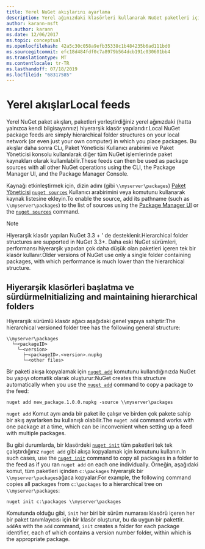 ```yaml
---
title: Yerel NuGet akışlarını ayarlama
description: Yerel ağınızdaki klasörleri kullanarak NuGet paketleri için yerel akış oluşturma
author: karann-msft
ms.author: karann
ms.date: 12/06/2017
ms.topic: conceptual
ms.openlocfilehash: 42a5c30c058a9efb35338c1b484235b6ad111bd0
ms.sourcegitcommit: efc18d484fdf0c7a8979b564dcb191c030601bb4
ms.translationtype: MT
ms.contentlocale: tr-TR
ms.lasthandoff: 07/18/2019
ms.locfileid: "68317585"
---
```

# <a name="local-feeds"></a><span data-ttu-id="86b5c-103">Yerel akışlar</span><span class="sxs-lookup"><span data-stu-id="86b5c-103">Local feeds</span></span>

<span data-ttu-id="86b5c-104">Yerel NuGet paket akışları, paketleri yerleştirdiğiniz yerel ağınızdaki (hatta yalnızca kendi bilgisayarınız) hiyerarşik klasör yapılarıdır.</span><span class="sxs-lookup"><span data-stu-id="86b5c-104">Local NuGet package feeds are simply hierarchical folder structures on your local network (or even just your own computer) in which you place packages.</span></span> <span data-ttu-id="86b5c-105">Bu akışlar daha sonra CLı, Paket Yöneticisi Kullanıcı arabirimi ve Paket Yöneticisi konsolu kullanılarak diğer tüm NuGet işlemlerinde paket kaynakları olarak kullanılabilir.</span><span class="sxs-lookup"><span data-stu-id="86b5c-105">These feeds can then be used as package sources with all other NuGet operations using the CLI, the Package Manager UI, and the Package Manager Console.</span></span>

<span data-ttu-id="86b5c-106">Kaynağı etkinleştirmek için, dizin adını (gibi `\\myserver\packages`) [Paket Yöneticisi](../consume-packages/install-use-packages-visual-studio.md#package-sources) [`nuget sources`](../reference/cli-reference/cli-ref-sources.md) Kullanıcı arabirimini veya komutunu kullanarak kaynak listesine ekleyin.</span><span class="sxs-lookup"><span data-stu-id="86b5c-106">To enable the source, add its pathname (such as `\\myserver\packages`) to the list of sources using the [Package Manager UI](../consume-packages/install-use-packages-visual-studio.md#package-sources) or the [`nuget sources`](../reference/cli-reference/cli-ref-sources.md) command.</span></span>

> [!Note]
> <span data-ttu-id="86b5c-107">Hiyerarşik klasör yapıları NuGet 3.3 + ' de desteklenir.</span><span class="sxs-lookup"><span data-stu-id="86b5c-107">Hierarchical folder structures are supported in NuGet 3.3+.</span></span> <span data-ttu-id="86b5c-108">Daha eski NuGet sürümleri, performansı hiyerarşik yapıdan çok daha düşük olan paketleri içeren tek bir klasör kullanır.</span><span class="sxs-lookup"><span data-stu-id="86b5c-108">Older versions of NuGet use only a single folder containing packages, with which performance is much lower than the hierarchical structure.</span></span>

## <a name="initializing-and-maintaining-hierarchical-folders"></a><span data-ttu-id="86b5c-109">Hiyerarşik klasörleri başlatma ve sürdürme</span><span class="sxs-lookup"><span data-stu-id="86b5c-109">Initializing and maintaining hierarchical folders</span></span>

<span data-ttu-id="86b5c-110">Hiyerarşik sürümlü klasör ağacı aşağıdaki genel yapıya sahiptir:</span><span class="sxs-lookup"><span data-stu-id="86b5c-110">The hierarchical versioned folder tree has the following general structure:</span></span>

    \\myserver\packages
      └─<packageID>
        └─<version>
          ├─<packageID>.<version>.nupkg
          └─<other files>

<span data-ttu-id="86b5c-111">Bir paketi akışa kopyalamak için [`nuget add`](../reference/cli-reference/cli-ref-add.md) komutunu kullandığınızda NuGet bu yapıyı otomatik olarak oluşturur:</span><span class="sxs-lookup"><span data-stu-id="86b5c-111">NuGet creates this structure automatically when you use the [`nuget add`](../reference/cli-reference/cli-ref-add.md) command to copy a package to the feed:</span></span>

```cli
nuget add new_package.1.0.0.nupkg -source \\myserver\packages
```

<span data-ttu-id="86b5c-112">`nuget add` Komut aynı anda bir paket ile çalışır ve birden çok pakete sahip bir akış ayarlarken bu kullanışlı olabilir.</span><span class="sxs-lookup"><span data-stu-id="86b5c-112">The `nuget add` command works with one package at a time, which can be inconvenient when setting up a feed with multiple packages.</span></span>

<span data-ttu-id="86b5c-113">Bu gibi durumlarda, bir klasördeki [`nuget init`](../reference/cli-reference/cli-ref-init.md) tüm paketleri tek tek çalıştırdığınız `nuget add` gibi akışa kopyalamak için komutunu kullanın.</span><span class="sxs-lookup"><span data-stu-id="86b5c-113">In such cases, use the [`nuget init`](../reference/cli-reference/cli-ref-init.md) command to copy all packages in a folder to the feed as if you ran `nuget add` on each one individually.</span></span> <span data-ttu-id="86b5c-114">Örneğin, aşağıdaki komut, tüm paketleri içinden `c:\packages` hiyerarşik bir `\\myserver\packages`ağaca kopyalar:</span><span class="sxs-lookup"><span data-stu-id="86b5c-114">For example, the following command copies all packages from `c:\packages` to a hierarchical tree on `\\myserver\packages`:</span></span>

```cli
nuget init c:\packages \\myserver\packages
```

<span data-ttu-id="86b5c-115">Komutunda olduğu gibi, `init` her biri bir sürüm numarası klasörü içeren her bir paket tanımlayıcısı için bir klasör oluşturur, bu da uygun bir pakettir. `add`</span><span class="sxs-lookup"><span data-stu-id="86b5c-115">As with the `add` command, `init` creates a folder for each package identifier, each of which contains a version number folder, within which is the appropriate package.</span></span>
